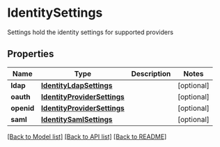 # IdentitySettings

Settings hold the identity settings for supported providers

## Properties
Name | Type | Description | Notes
------------ | ------------- | ------------- | -------------
**ldap** | [**IdentityLdapSettings**](IdentityLdapSettings.md) |  | [optional] 
**oauth** | [**IdentityProviderSettings**](IdentityProviderSettings.md) |  | [optional] 
**openid** | [**IdentityProviderSettings**](IdentityProviderSettings.md) |  | [optional] 
**saml** | [**IdentitySamlSettings**](IdentitySamlSettings.md) |  | [optional] 

[[Back to Model list]](../README.md#documentation-for-models) [[Back to API list]](../README.md#documentation-for-api-endpoints) [[Back to README]](../README.md)



